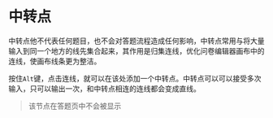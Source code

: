 # 中转点
中转点他不代表任何题目，也不会对答题流程造成任何影响，中转点常用与将大量输入到同一个地方的线先集合起来，其作用是归集连线，优化问卷编辑器画布中的连线，使画布线条更为整洁。

按住`Alt`键，点击连线，就可以在该处添加一个中转点。中转点可以可以接受多次输入，只可以输出一次，和中转点相连的连线都会变成直线。

> 该节点在答题页中不会被显示
